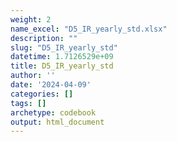 ```yaml
---
weight: 2
name_excel: "D5_IR_yearly_std.xlsx"
description: ""
slug: "D5_IR_yearly_std"
datetime: 1.7126529e+09
title: D5_IR_yearly_std
author: ''
date: '2024-04-09'
categories: []
tags: []
archetype: codebook
output: html_document
---
```


<div class="tabcontent"></div>
